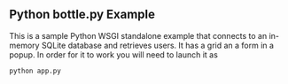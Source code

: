 ## Python bottle.py Example

This is a sample Python WSGI standalone example that connects to an in-memory SQLite database and retrieves users. It has a grid an a form in a popup. In order for it to work you will need to launch it as 

```
python app.py
```

